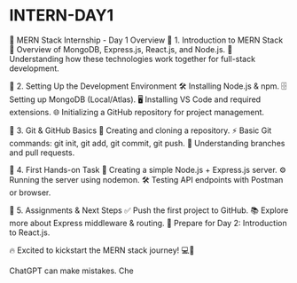 # INTERN-DAY1
🚀 MERN Stack Internship - Day 1 Overview
🔹 1. Introduction to MERN Stack
📌 Overview of MongoDB, Express.js, React.js, and Node.js.
📌 Understanding how these technologies work together for full-stack development.

🔹 2. Setting Up the Development Environment
🛠️ Installing Node.js & npm.
🗄️ Setting up MongoDB (Local/Atlas).
🖥️ Installing VS Code and required extensions.
🌐 Initializing a GitHub repository for project management.

🔹 3. Git & GitHub Basics
🔗 Creating and cloning a repository.
⚡ Basic Git commands: git init, git add, git commit, git push.
🔀 Understanding branches and pull requests.

🔹 4. First Hands-on Task
📌 Creating a simple Node.js + Express.js server.
⚙️ Running the server using nodemon.
🛠️ Testing API endpoints with Postman or browser.

🔹 5. Assignments & Next Steps
✅ Push the first project to GitHub.
📚 Explore more about Express middleware & routing.
📅 Prepare for Day 2: Introduction to React.js.

🔥 Excited to kickstart the MERN stack journey! 💻🚀













ChatGPT can make mistakes. Che
